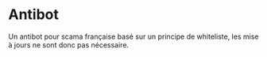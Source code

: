 # Antibot
Un antibot pour scama française basé sur un principe de whiteliste, les mise à jours ne sont donc pas nécessaire.
